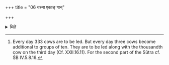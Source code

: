 +++
title = "06 यस्मा एकाङ् गान्"

+++

<details><summary>थिते</summary>

6. When he leads the gift-cows, he should lead them in groups of not less than ten.[^2]   


[^2]: Every day 333 cows are to be led. But every day three cows become additional to groups of ten. They are to be led along with the thousandth cow on the third day (Cf. XXII.16.11). For the second part of the Sūtra cf. ŚB IV.5.8.16.  
</details>
